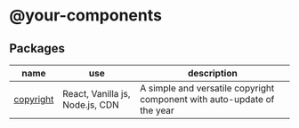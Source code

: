# @your-components

## Packages

| name                               | use                             | description                                                             |
| ---------------------------------- | ------------------------------- | ----------------------------------------------------------------------- |
| [copyright](./packages/copyright/) | React, Vanilla js, Node.js, CDN | A simple and versatile copyright component with auto-update of the year |

